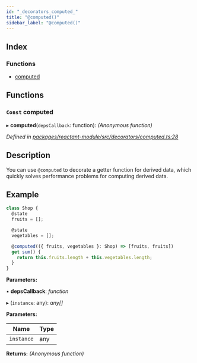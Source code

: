```yaml
---
id: "_decorators_computed_"
title: "@computed()"
sidebar_label: "@computed()"
---
```


## Index

### Functions

* [computed](_decorators_computed_.md#const-computed)

## Functions

### `Const` computed

▸ **computed**(`depsCallback`: function): *(Anonymous function)*

*Defined in [packages/reactant-module/src/decorators/computed.ts:28](https://github.com/unadlib/reactant/blob/02f8f232/packages/reactant-module/src/decorators/computed.ts#L28)*

## Description

You can use `@computed` to decorate a getter function for derived data,
which quickly solves performance problems for computing derived data.

## Example

```ts
class Shop {
  @state
  fruits = [];

  @state
  vegetables = [];

  @computed(({ fruits, vegetables }: Shop) => [fruits, fruits])
  get sum() {
    return this.fruits.length + this.vegetables.length;
  }
}
```

**Parameters:**

▪ **depsCallback**: *function*

▸ (`instance`: any): *any[]*

**Parameters:**

Name | Type |
------ | ------ |
`instance` | any |

**Returns:** *(Anonymous function)*
